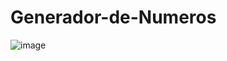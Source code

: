 # Generador-de-Numeros
![image](https://github.com/CodyMaster8/Generador-de-Numeros/assets/148461269/e30f10f1-434f-48ff-a383-2ca88f422e49)
